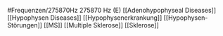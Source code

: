 #Frequenzen/275870Hz
275870 Hz (E)
[[Adenohypophyseal Diseases]]
[[Hypophysen Diseases]]
[[Hypophysenerkrankung]]
[[Hypophysen-Störungen]]
[[MS]]
[[Multiple Sklerose]]
[[Sklerose]]